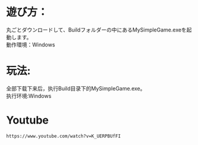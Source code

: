 # 遊び方：
   丸ごとダウンロードして、Buildフォルダーの中にあるMySimpleGame.exeを起動します。  
   動作環境：Windows
 
# 玩法:
   全部下载下来后，执行Build目录下的MySimpleGame.exe。  
   执行环境:Windows
 
# Youtube
    https://www.youtube.com/watch?v=K_UERPBUfFI
    
